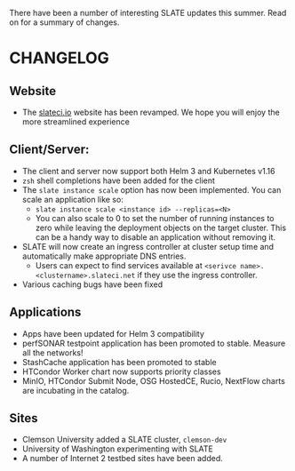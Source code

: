 There have been a number of interesting SLATE updates this summer. Read on for a summary of changes.

# CHANGELOG
## Website
- The [slateci.io](https://slateci.io) website has been revamped. We hope you will enjoy the more streamlined experience

## Client/Server:
- The client and server now support both Helm 3 and Kubernetes v1.16
- `zsh` shell completions have been added for the client
- The `slate instance scale` option has now been implemented. You can scale an application like so:
  - `slate instance scale <instance id> --replicas=<N>`
  - You can also scale to 0 to set the number of running instances to zero while leaving the deployment objects on the target cluster. This can be a handy way to disable an application without removing it.
- SLATE will now create an ingress controller at cluster setup time and automatically make appropriate DNS entries. 
  - Users can expect to find services available at `<serivce name>.<clustername>.slateci.net` if they use the ingress controller.
- Various caching bugs have been fixed

## Applications
- Apps have been updated for Helm 3 compatibility
- perfSONAR testpoint application has been promoted to stable. Measure all the networks!
- StashCache application has been promoted to stable
- HTCondor Worker chart now supports priority classes
- MinIO, HTCondor Submit Node, OSG HostedCE, Rucio, NextFlow charts are incubating in the catalog. 

## Sites
- Clemson University added a SLATE cluster, `clemson-dev`
- University of Washington experimenting with SLATE
- A number of Internet 2 testbed sites have been added.
